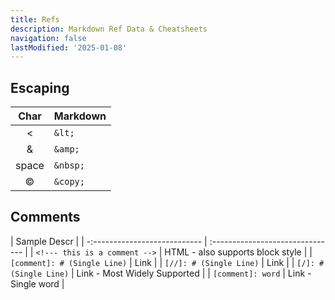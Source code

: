 ```yaml
---
title: Refs
description: Markdown Ref Data & Cheatsheets
navigation: false
lastModified: '2025-01-08'
---
```


## Escaping

| Char       | Markdown  |
| :--------: | :-------- |
| &lt;       | `&lt;`    |
| &amp;      | `&amp;`   |
| space      | `&nbsp;`  |
| &copy;     | `&copy;`  |

## Comments

| Sample Descr                            |
| -:--------------------------- | :------------------------------- |
| `<!--- this is a comment -->` | HTML - also supports block style |
| `[comment]: # (Single Line)`  | Link                             |
| `[//]: # (Single Line)`       | Link                             |
| `[/]: # (Single Line)`        | Link - Most Widely Supported     |
| `[comment]: word`             | Link - Single word               |

